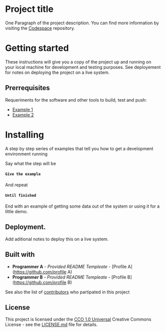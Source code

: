 # Project title
One Paragraph of the project description.
You can find more information by visiting the [Codespace](https://codespaceacademy.com/) repository.

# Getting started
These instructions will give you a copy of the project up and running on your local machine for development and testing purposes. See deployement for notes on deploying the project on a live system. 

## Prerrequisites
Requeriments for the software and other tools to build, test and push:

- [Example 1](http://www.google.com)
- [Example 2](http://www.google.com)

# Installing

A step by step series of examples that tell you how to get a development environment running

Say what the step will be

#### ` Give the example `

And repeat

#### `Until finished`

End with an example of getting some data out of the system or using it for a little demo.

## Deployment.
Add aditional notes to deploy this on a live system.

## Built with
- **Programmer A** - *Provided README Templeate* - [Profile A](https://github.com/profile A)
- **Programmer B** - *Provided README Templeate* - [Profile B](https://github.com/profile B)

See also the list of [contributors](https://codespaceacademy.com/) who partipated in this project

## License
This project is licensed under the [CCO 1.0 Universal](https://codespaceacademy.com/) Creative Commons License - see the [LICENSE.md](https://codespaceacademy.com/) file for details.